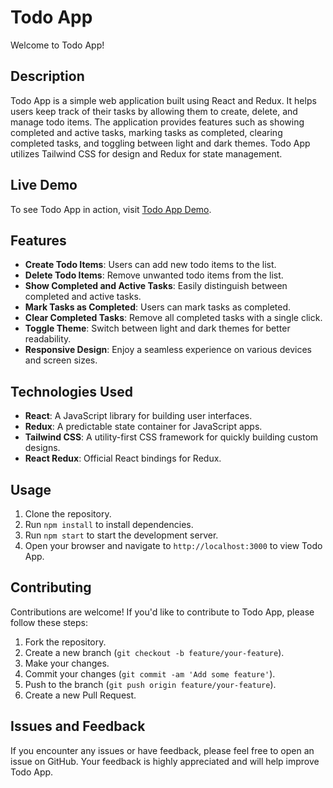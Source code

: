 # Todo App

Welcome to Todo App!

## Description

Todo App is a simple web application built using React and Redux. It helps users keep track of their tasks by allowing them to create, delete, and manage todo items. The application provides features such as showing completed and active tasks, marking tasks as completed, clearing completed tasks, and toggling between light and dark themes. Todo App utilizes Tailwind CSS for design and Redux for state management.

## Live Demo

To see Todo App in action, visit [Todo App Demo](https://todoappreduxproj.netlify.app/).

## Features

- **Create Todo Items**: Users can add new todo items to the list.
- **Delete Todo Items**: Remove unwanted todo items from the list.
- **Show Completed and Active Tasks**: Easily distinguish between completed and active tasks.
- **Mark Tasks as Completed**: Users can mark tasks as completed.
- **Clear Completed Tasks**: Remove all completed tasks with a single click.
- **Toggle Theme**: Switch between light and dark themes for better readability.
- **Responsive Design**: Enjoy a seamless experience on various devices and screen sizes.

## Technologies Used

- **React**: A JavaScript library for building user interfaces.
- **Redux**: A predictable state container for JavaScript apps.
- **Tailwind CSS**: A utility-first CSS framework for quickly building custom designs.
- **React Redux**: Official React bindings for Redux.

## Usage

1. Clone the repository.
2. Run `npm install` to install dependencies.
3. Run `npm start` to start the development server.
4. Open your browser and navigate to `http://localhost:3000` to view Todo App.

## Contributing

Contributions are welcome! If you'd like to contribute to Todo App, please follow these steps:

1. Fork the repository.
2. Create a new branch (`git checkout -b feature/your-feature`).
3. Make your changes.
4. Commit your changes (`git commit -am 'Add some feature'`).
5. Push to the branch (`git push origin feature/your-feature`).
6. Create a new Pull Request.

## Issues and Feedback

If you encounter any issues or have feedback, please feel free to open an issue on GitHub. Your feedback is highly appreciated and will help improve Todo App.

